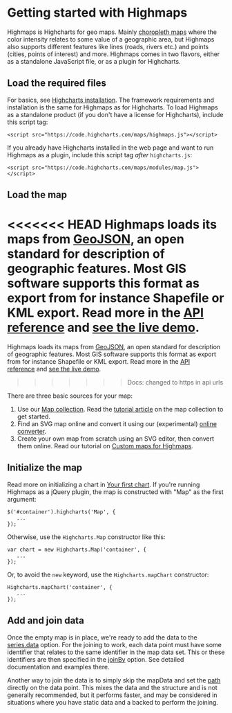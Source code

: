Getting started with Highmaps
===

Highmaps is Highcharts for geo maps. Mainly [choropleth maps](https://en.wikipedia.org/wiki/Choropleth_map) where the color intensity relates to some value of a geographic area, but Highmaps also supports different features like lines (roads, rivers etc.) and points (cities, points of interest) and more. Highmaps comes in two flavors, either as a standalone JavaScript file, or as a plugin for Highcharts.

Load the required files
-----------------------

For basics, see [Highcharts installation](docs/getting-started/installation). The framework requirements and installation is the same for Highmaps as for Highcharts. To load Highmaps as a standalone product (if you don't have a license for Highcharts), include this script tag:

    
    <script src="https://code.highcharts.com/maps/highmaps.js"></script>

If you already have Highcharts installed in the web page and want to run Highmaps as a plugin, include this script tag _after_ `highcharts.js`:

    
    <script src="https://code.highcharts.com/maps/modules/map.js"></script>

Load the map
------------

<<<<<<< HEAD
Highmaps loads its maps from [GeoJSON](https://en.wikipedia.org/wiki/GeoJSON), an open standard for description of geographic features. Most GIS software supports this format as export from for instance Shapefile or KML export. Read more in the [API reference](https://api.highcharts.com/highmaps#Highcharts.geojson) and [see the live demo](https://jsfiddle.net/gh/get/jquery/1.7.2/highslide-software/highcharts.com/tree/master/samples/maps/demo/geojson-multiple-types/).
=======
Highmaps loads its maps from [GeoJSON](http://en.wikipedia.org/wiki/GeoJSON), an open standard for description of geographic features. Most GIS software supports this format as export from for instance Shapefile or KML export. Read more in the [API reference](https://api.highcharts.com/highmaps#Highcharts.geojson) and [see the live demo](http://jsfiddle.net/gh/get/jquery/1.7.2/highslide-software/highcharts.com/tree/master/samples/maps/demo/geojson-multiple-types/).
>>>>>>> Docs: changed to https in api urls

There are three basic sources for your map:

1.  Use our [Map collection](https://code.highcharts.com/mapdata/). Read the [tutorial article](docs/maps/map-collection) on the map collection to get started.
2.  Find an SVG map online and convert it using our (experimental) [online converter](studies/map-from-svg.htm). 
3.  Create your own map from scratch using an SVG editor, then convert them online. Read our tutorial on [Custom maps for Highmaps](docs/maps/custom-maps).

Initialize the map
------------------

Read more on initializing a chart in [Your first chart](docs/getting-started/your-first-chart). If you're running Highmaps as a jQuery plugin, the map is constructed with "Map" as the first argument:

    
    $('#container').highcharts('Map', {  
       ...  
    });

Otherwise, use the `Highcharts.Map` constructor like this:

    
    var chart = new Highcharts.Map('container', {  
       ...  
    });

Or, to avoid the `new` keyword, use the `Highcharts.mapChart` constructor:

    
    Highcharts.mapChart('container', {  
       ...  
    });

Add and join data
-----------------

Once the empty map is in place, we're ready to add the data to the [series.data](https://api.highcharts.com/highmaps/series.map.data) option. For the joining to work, each data point must have some identifier that relates to the same identifier in the map data set. This or these identifiers are then specified in the [joinBy](https://api.highcharts.com/highmaps/plotOptions.series.joinBy) option. See detailed documentation and examples there.

Another way to join the data is to simply skip the mapData and set the [path](https://api.highcharts.com/highmaps/series.map.data.path) directly on the data point. This mixes the data and the structure and is not generally recommended, but it performs faster, and may be considered in situations where you have static data and a backed to perform the joining.
